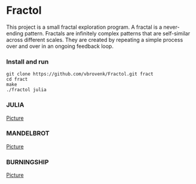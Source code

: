 # Fractol
This project is a small fractal exploration program.
A fractal is a never-ending pattern. Fractals are infinitely complex patterns that are self-similar across different scales. 
They are created by repeating a simple process over and over in an ongoing feedback loop.

### Install and run
```
git clone https://github.com/vbrovenk/Fractol.git fract
cd fract
make
./fractol julia
```
### JULIA
[Picture](https://github.com/vbrovenk/Fractol/blob/master/imgs/Screen%20Shot%202019-02-10%20at%203.46.37%20PM.png)

### MANDELBROT
[Picture](https://github.com/vbrovenk/Fractol/blob/master/imgs/Screen%20Shot%202019-02-10%20at%203.47.27%20PM.png)

### BURNINGSHIP
[Picture](https://github.com/vbrovenk/Fractol/blob/master/imgs/Screen%20Shot%202019-02-10%20at%203.49.29%20PM.png)
